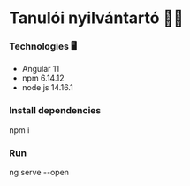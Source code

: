 # Tanulói nyilvántartó :woman_student:
### Technologies :desktop_computer:
- Angular 11
- npm 6.14.12
- node js 14.16.1
### Install dependencies
npm i
### Run
ng serve --open
